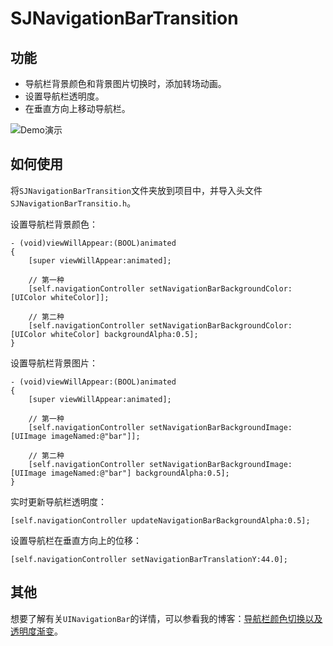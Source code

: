

# SJNavigationBarTransition

## 功能

- 导航栏背景颜色和背景图片切换时，添加转场动画。
- 设置导航栏透明度。
- 在垂直方向上移动导航栏。

![Demo演示](https://github.com/zhangshijian/SJNavigationBarTransition/raw/master/GIF/Demo.gif)

## 如何使用

将`SJNavigationBarTransition`文件夹放到项目中，并导入头文件`SJNavigationBarTransitio.h`。

设置导航栏背景颜色：
```
- (void)viewWillAppear:(BOOL)animated
{
    [super viewWillAppear:animated];
    
    // 第一种
    [self.navigationController setNavigationBarBackgroundColor:[UIColor whiteColor]];
    
    // 第二种
    [self.navigationController setNavigationBarBackgroundColor:[UIColor whiteColor] backgroundAlpha:0.5];
}
```

设置导航栏背景图片：
```
- (void)viewWillAppear:(BOOL)animated
{
    [super viewWillAppear:animated];

    // 第一种
    [self.navigationController setNavigationBarBackgroundImage:[UIImage imageNamed:@"bar"]];
    
    // 第二种
    [self.navigationController setNavigationBarBackgroundImage:[UIImage imageNamed:@"bar"] backgroundAlpha:0.5];
}
```

实时更新导航栏透明度：
```
[self.navigationController updateNavigationBarBackgroundAlpha:0.5];
```

设置导航栏在垂直方向上的位移：
```
[self.navigationController setNavigationBarTranslationY:44.0];
```

## 其他

想要了解有关`UINavigationBar`的详情，可以参看我的博客：[导航栏颜色切换以及透明度渐变](https://www.jianshu.com/p/c07de5cb4cd0)。
